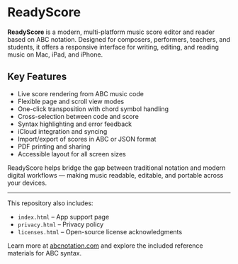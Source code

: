 # ReadyScore

**ReadyScore** is a modern, multi-platform music score editor and reader based on ABC notation. Designed for composers, performers, teachers, and students, it offers a responsive interface for writing, editing, and reading music on Mac, iPad, and iPhone.

## Key Features

- Live score rendering from ABC music code
- Flexible page and scroll view modes
- One-click transposition with chord symbol handling
- Cross-selection between code and score
- Syntax highlighting and error feedback
- iCloud integration and syncing
- Import/export of scores in ABC or JSON format
- PDF printing and sharing
- Accessible layout for all screen sizes

ReadyScore helps bridge the gap between traditional notation and modern digital workflows — making music readable, editable, and portable across your devices.

---

This repository also includes:
- `index.html` – App support page  
- `privacy.html` – Privacy policy  
- `licenses.html` – Open-source license acknowledgments  

Learn more at [abcnotation.com](https://abcnotation.com) and explore the included reference materials for ABC syntax.
